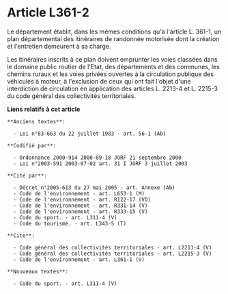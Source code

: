 # Article L361-2

Le département établit, dans les mêmes conditions qu'à l'article L. 361-1, un plan départemental des itinéraires de randonnée
motorisée dont la création et l'entretien demeurent à sa charge. 

Les itinéraires inscrits à ce plan doivent emprunter les voies classées dans le domaine public routier de l'Etat, des
départements et des communes, les chemins ruraux et les voies privées ouvertes à la circulation publique des véhicules à
moteur, à l'exclusion de ceux qui ont fait l'objet d'une interdiction de circulation en application des articles L. 2213-4 et
L. 2215-3 du code général des collectivités territoriales.

**Liens relatifs à cet article**

	**Anciens textes**:

	  - Loi n°83-663 du 22 juillet 1983 - art. 56-1 (Ab)

	**Codifié par**:

	  - Ordonnance 2000-914 2000-09-18 JORF 21 septembre 2000
	  - Loi n°2003-591 2003-07-02 art. 31 I JORF 3 juillet 2003

	**Cité par**:

	  - Décret n°2005-613 du 27 mai 2005 - art. Annexe (Ab)
	  - Code de l'environnement - art. L653-1 (M)
	  - Code de l'environnement - art. R122-17 (VD)
	  - Code de l'environnement - art. R331-14 (V)
	  - Code de l'environnement - art. R333-15 (V)
	  - Code du sport. - art. L311-4 (V)
	  - Code du tourisme. - art. L343-5 (T)

	**Cite**:

	  - Code général des collectivités territoriales - art. L2213-4 (V)
	  - Code général des collectivités territoriales - art. L2215-3 (V)
	  - Code de l'environnement - art. L361-1 (V)

	**Nouveaux textes**:

	  - Code du sport. - art. L311-4 (V)
